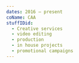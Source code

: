 ```yaml
---
dates: 2016 – present
coName: CAA
stuffIDid:
  - Creative services
  - video editing
  - production
  - in house projects
  - promotional campaigns
---
```

